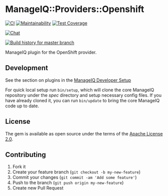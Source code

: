 # ManageIQ::Providers::Openshift

[![CI](https://github.com/ManageIQ/manageiq-providers-openshift/actions/workflows/ci.yaml/badge.svg)](https://github.com/ManageIQ/manageiq-providers-openshift/actions/workflows/ci.yaml)
[![Maintainability](https://api.codeclimate.com/v1/badges/6ec4be4bc1d54502b47b/maintainability)](https://codeclimate.com/github/ManageIQ/manageiq-providers-openshift/maintainability)
[![Test Coverage](https://api.codeclimate.com/v1/badges/6ec4be4bc1d54502b47b/test_coverage)](https://codeclimate.com/github/ManageIQ/manageiq-providers-openshift/test_coverage)

[![Chat](https://badges.gitter.im/Join%20Chat.svg)](https://gitter.im/ManageIQ/manageiq-providers-openshift?utm_source=badge&utm_medium=badge&utm_campaign=pr-badge&utm_content=badge)

[![Build history for master branch](https://buildstats.info/github/chart/ManageIQ/manageiq-providers-openshift?branch=master&buildCount=50&includeBuildsFromPullRequest=false&showstats=false)](https://github.com/ManageIQ/manageiq-providers-openshift/actions?query=branch%3Amaster)

ManageIQ plugin for the OpenShift provider.

## Development

See the section on plugins in the [ManageIQ Developer Setup](http://manageiq.org/docs/guides/developer_setup/plugins)

For quick local setup run `bin/setup`, which will clone the core ManageIQ repository under the *spec* directory and setup necessary config files. If you have already cloned it, you can run `bin/update` to bring the core ManageIQ code up to date.

## License

The gem is available as open source under the terms of the [Apache License 2.0](http://www.apache.org/licenses/LICENSE-2.0).

## Contributing

1. Fork it
2. Create your feature branch (`git checkout -b my-new-feature`)
3. Commit your changes (`git commit -am 'Add some feature'`)
4. Push to the branch (`git push origin my-new-feature`)
5. Create new Pull Request
